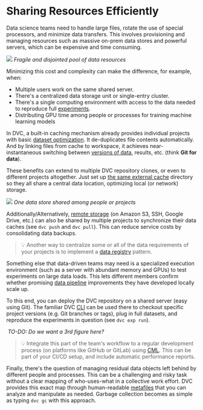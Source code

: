 # Sharing Resources Efficiently

Data science teams need to handle large files, rotate the use of special
processors, and minimize data transfers. This involves provisioning and managing
resources such as massive on-prem data stores and powerful servers, which can be
expensive and time consuming.

![](/img/resource-pool.png) _Fragile and disjointed pool of data resources_

Minimizing this cost and complexity can make the difference, for example, when:

- Multiple users work on the same shared server.
- There's a centralized data storage unit or single-entry cluster.
- There's a single computing environment with access to the data needed to
  reproduce full [experiments](/doc/user-guide/experiment-management).
- Distributing GPU time among people or processes for training machine learning
  models

In DVC, a built-in <abbr>caching</abbr> mechanism already provides individual
<abbr>projects</abbr> with basic
[dataset optimization](/doc/user-guide/large-dataset-optimization). It
de-duplicates file contents automatically. And by linking files from cache to
<abbr>workspace</abbr>, it achieves near-instantaneous switching between
[versions of data](/doc/use-cases/versioning-data-and-model-files), results,
etc. (think **Git for data**).

These benefits can extend to multiple DVC repository clones, or even to
different projects altogether. Just set up
[the same external cache](/doc/user-guide/how-to/share-a-dvc-cache) directory so
they all share a central data location, optimizing local (or network) storage.

![](/img/shared-server.png) _One data store shared among people or projects_

Additionally/Alternatively, [remote storage](/doc/command-reference/remote) (on
Amazon S3, SSH, Google Drive, etc.) can also be shared by multiple projects to
synchronize their data caches (see `dvc push` and `dvc pull`). This can reduce
service costs by consolidating data backups.

> 💡 Another way to centralize some or all of the data requirements of your
> projects is to implement a [data registry](/doc/use-cases/data-registries)
> pattern.

Something else that data-driven teams may need is a specialized execution
environment (such as a server with abundant memory and GPUs) to test experiments
on large data loads. This lets different members confirm whether promising
[data pipeline](/doc/start/data-pipelines) improvements they have developed
locally scale up.

To this end, you can deploy the <abbr>DVC repository</abbr> on a shared server
(easy using Git). The familiar DVC [CLI](/doc/command-reference) can be used
there to checkout specific project versions (e.g. Git branches or tags), plug in
full datasets, and reproduce the experiments in question (see `dvc exp run`).

![]() _TO-DO: Do we want a 3rd figure here?_

> 💡 Integrate this part of the team's workflow to a regular development process
> (on platforms like GitHub or GitLab) using [CML](https://cml.dev/). This can
> be part of your CI/CD setup, and include automatic performance reports.

Finally, there's the question of managing residual data objects left behind by
different people and processes. This can be a challenging and risky task without
a clear mapping of who-uses-what in a collective work effort. DVC provides this
exact map through human-readable [metafiles](/doc/user-guide/project-structure)
that you can analyze and manipulate as needed. Garbage collection becomes as
simple as typing `dvc gc` with this approach.

<!--

Your colleagues can [checkout](/doc/command-reference/checkout) the data (from
the shared <abbr>cache</abbr>), and have both `raw` and `clean` data files
appear in their workspace without moving anything manually. After this, they
could decide to continue building this [pipeline](/doc/command-reference/dag)
and process the clean data:

```dvc
$ git pull
$ dvc checkout
A       raw  # Data is linked from cache to workspace.
$ dvc run -n process_clean_data -d process.py -d clean -o processed
          ./process.py clean processed
$ git add dvc.yaml dvc.lock
$ git commit -m "process clean data"
$ git push
```

And now you can just as easily make their work appear in your workspace with:

```dvc
$ git pull
$ dvc checkout
A       processed
```

-->
